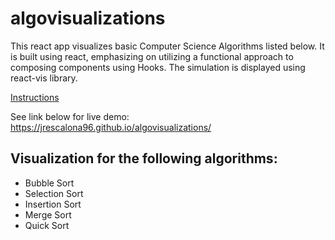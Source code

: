 # algovisualizations

This react app visualizes basic Computer Science Algorithms listed below. It is built using react, emphasizing on utilizing a functional approach to composing components using Hooks. The simulation is displayed using react-vis library.

[Instructions](public/demopic1.png)

See link below for live demo:
https://jrescalona96.github.io/algovisualizations/

## Visualization for the following algorithms:

- Bubble Sort
- Selection Sort
- Insertion Sort
- Merge Sort
- Quick Sort

